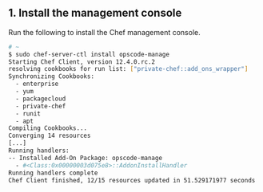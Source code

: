 ## 1. Install the management console

Run the following to install the Chef management console.

```bash
# ~
$ sudo chef-server-ctl install opscode-manage
Starting Chef Client, version 12.4.0.rc.2
resolving cookbooks for run list: ["private-chef::add_ons_wrapper"]
Synchronizing Cookbooks:
  - enterprise
  - yum
  - packagecloud
  - private-chef
  - runit
  - apt
Compiling Cookbooks...
Converging 14 resources
[...]
Running handlers:
-- Installed Add-On Package: opscode-manage
  - #<Class:0x00000003d075e8>::AddonInstallHandler
Running handlers complete
Chef Client finished, 12/15 resources updated in 51.529171977 seconds
```
